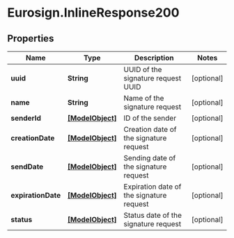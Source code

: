 # Eurosign.InlineResponse200

## Properties
Name | Type | Description | Notes
------------ | ------------- | ------------- | -------------
**uuid** | **String** | UUID of the signature request UUID | [optional] 
**name** | **String** | Name of the signature request | [optional] 
**senderId** | [**[ModelObject]**](ModelObject.md) | ID of the sender | [optional] 
**creationDate** | [**[ModelObject]**](ModelObject.md) | Creation date of the signature request | [optional] 
**sendDate** | [**[ModelObject]**](ModelObject.md) | Sending date of the signature request | [optional] 
**expirationDate** | [**[ModelObject]**](ModelObject.md) | Expiration date of the signature request | [optional] 
**status** | [**[ModelObject]**](ModelObject.md) | Status date of the signature request | [optional] 

